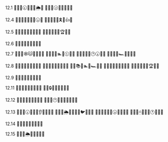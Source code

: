 12.1
🎲🤩🧐🕣🐥🥍👐🌦🍈
🎲🤩🧚🕞💺🚫🏑🤥🍗

12.4
📑🚚🎍🥇📢🍄🏐🕠🆗
📑🚚🚿🤙💎🎗🌽👍🆗

12.5
📑🚜🧐🥋📞🕌💙🔷🆗
📑🚝🍈👏👚😬🏆🤩🆗

12.6
📑🚛👕🤙📞🚽👚🍂🆗

12.7
📑🚝📖🕸🐱🥀👑🍨🆗
📑🚛🎊🌸🏊🚛🕦🍥🆗
📑🚚🏃🍉👊🕑🕠🍙🆗
📑🚙🎉🍥🏎🥟🌃👦🆗

12.8
📑🚝🍉🐵🐶🍆💕🔰🆗
📑🚛🎋👏💆🤼🔖🤘🆗
💭🚚📚🤩🏊🔵🏎👟🆗
📑🚜🙇🥏👊🐴📐🍒🆗
💭🚜🏐👠🐉🤽🏆🤪🆗

12.9
📑🚛🐋👬💎🥎📗🔶🆗

12.11
📑🚜🥦🐰💾🥐🔑🖤🆗
📑🚚🔒🍟🐾🐢💙👷🆗

12.12
📑🚝🏒🍖👖🍵📗👊🆗
🎲🤙🤧🕐📝🥠🚳🤜💾🌅🈵

12.13
🎲🤙🤪🕡📂🎺🔙👂💂🥐😾🆘
🎲🤙🤬🌦👞🐐🔘🛵🐦🎇🎽🆘
🎲🤙🤩🤭👖🔥🕟🐳🐊🚚🆚
🎲🤙🤳🖱🐲🐠💙🕐💲🍵🆙

12.14
🎲😸🧕🥏🐲💡😒🕎🍡

12.15
🎲😸🧁🌦💚💓💖🌱🌺